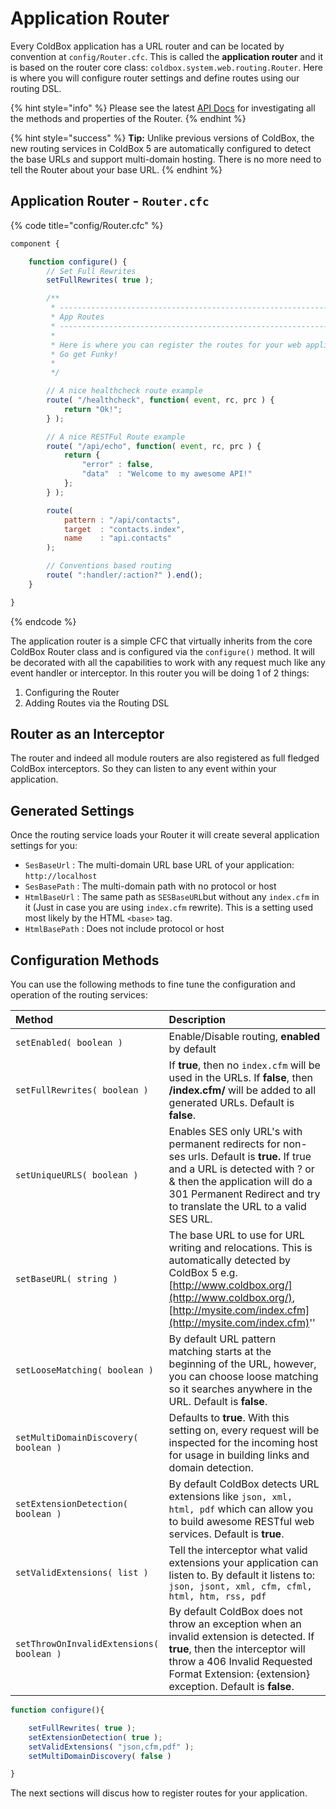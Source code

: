 # Application Router

Every ColdBox application has a URL router and can be located by convention at `config/Router.cfc`.  This is called the **application router** and it is based on the router core class: `coldbox.system.web.routing.Router`.  Here is where you will configure router settings and define routes using our routing DSL.

{% hint style="info" %}
Please see the latest [API Docs](http://apidocs.ortussolutions.com/coldbox/5.0.0/coldbox/system/web/routing/Router.html) for investigating all the methods and properties of the Router.
{% endhint %}

{% hint style="success" %}
**Tip:** Unlike previous versions of ColdBox, the new routing services in ColdBox 5 are automatically configured to detect the base URLs and support multi-domain hosting. There is no more need to tell the Router about your base URL.
{% endhint %}

## Application Router - `Router.cfc`

{% code title="config/Router.cfc" %}
```javascript
component {

	function configure() {
		// Set Full Rewrites
		setFullRewrites( true );

		/**
		 * --------------------------------------------------------------------------
		 * App Routes
		 * --------------------------------------------------------------------------
		 *
		 * Here is where you can register the routes for your web application!
		 * Go get Funky!
		 *
		 */

		// A nice healthcheck route example
		route( "/healthcheck", function( event, rc, prc ) {
			return "Ok!";
		} );

		// A nice RESTFul Route example
		route( "/api/echo", function( event, rc, prc ) {
			return {
				"error" : false,
				"data"  : "Welcome to my awesome API!"
			};
		} );

		route(
			pattern : "/api/contacts",
			target  : "contacts.index",
			name    : "api.contacts"
		);

		// Conventions based routing
		route( ":handler/:action?" ).end();
	}

}

```
{% endcode %}

The application router is a simple CFC that virtually inherits from the core ColdBox Router class and is configured via the `configure()` method.  It will be decorated with all the capabilities to work with any request much like any event handler or interceptor.  In this router you will be doing 1 of 2 things:

1. Configuring the Router
2. Adding Routes via the Routing DSL

## Router as an Interceptor

The router and indeed all module routers are also registered as full fledged ColdBox interceptors. So they can listen to any event within your application.

## Generated Settings

Once the routing service loads your Router it will create several application settings for you:

* `SesBaseUrl` : The multi-domain URL base URL of your application: `http://localhost`
* `SesBasePath` : The multi-domain path with no protocol or host
* `HtmlBaseUrl` : The same path as `SESBaseURL`but without any `index.cfm` in it \(Just in case you are using `index.cfm` rewrite\). This is a setting used most likely by the HTML `<base>` tag.
* `HtmlBasePath` : Does not include protocol or host

## Configuration Methods

You can use the following methods to fine tune the configuration and operation of the routing services:

| **Method** | **Description** |
| :--- | :--- |
| `setEnabled( boolean )` | Enable/Disable routing, **enabled** by default |
| `setFullRewrites( boolean )` | If **true**, then no `index.cfm` will be used in the URLs. If **false**, then **/index.cfm/** will be added to all generated URLs. Default is **false**. |
| `setUniqueURLS( boolean )` | Enables SES only URL's with permanent redirects for non-ses urls. Default is **true.**  If true and a URL is detected with ? or & then the application will do a 301 Permanent Redirect and try to translate the URL to a valid SES URL. |
| `setBaseURL( string )` | The base URL to use for URL writing and relocations. This is automatically detected by ColdBox 5 e.g. [http://www.coldbox.org/](http://www.coldbox.org/), [http://mysite.com/index.cfm](http://mysite.com/index.cfm)'' |
| `setLooseMatching( boolean )` | By default URL pattern matching starts at the beginning of the URL, however, you can choose loose matching so it searches anywhere in the URL. Default is **false**. |
| `setMultiDomainDiscovery( boolean )` | Defaults to **true**.  With this setting on, every request will be inspected for the incoming host for usage in building links and domain detection. |
| `setExtensionDetection( boolean )` | By default ColdBox detects URL extensions like `json, xml, html, pdf` which can allow you to build awesome RESTful web services. Default is **true**. |
| `setValidExtensions( list )` | Tell the interceptor what valid extensions your application can listen to. By default it listens to: `json, jsont, xml, cfm, cfml, html, htm, rss, pdf` |
| `setThrowOnInvalidExtensions( boolean )` | By default ColdBox does not throw an exception when an invalid extension is detected. If **true**, then the interceptor will throw a 406 Invalid Requested Format Extension: {extension} exception. Default is **false**. |



```javascript
function configure(){

    setFullRewrites( true );
    setExtensionDetection( true );
    setValidExtensions( "json,cfm,pdf" );
    setMultiDomainDiscovery( false )

}
```

The next sections will discus how to register routes for your application.

